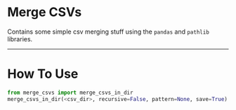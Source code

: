 Merge CSVs
================================

Contains some simple csv merging stuff using the `pandas` and `pathlib` libraries.

---

# How To Use
```python
from merge_csvs import merge_csvs_in_dir
merge_csvs_in_dir(<csv_dir>, recursive=False, pattern=None, save=True):
```
